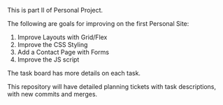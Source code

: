 This is part II of Personal Project.

The following are goals for improving on the first Personal Site:
1. Improve Layouts with Grid/Flex
2. Improve the CSS Styling
3. Add a Contact Page with Forms
4. Improve the JS script

The task board has more details on each task.

This repository will have detailed planning tickets with task descriptions,
with new commits and merges.
